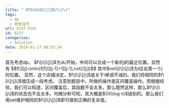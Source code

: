 ```yaml
---
title: " DTOJ4103二〇四八\t\t"
tags:
  - dp
  - 奇技淫巧
url: 6237.html
id: 6237
categories:
  - Solution
date: 2019-01-27 08:53:34
---
```


首先考虑dp。 $f\[i\]\[j\]$为从$i$开始，中间可以合成一个新的$j$的最近位置。显然有 $$f\[i\]\[j\]=\\min{f\[f\[i\]\[j-1\]+1\]\[j-1\],nxt\[i\]\[j\])$$ 其中$nxt\[i\]\[j\]$为$i$往右第一个$j$的位置。 显然，这个店铺决定，$f\[i\]\[j\]$是关于$i$单调不减的。我们将相同的$f\[i\]\[j\]$值压成一段考虑。 注意到题目中，所做的操作是区间覆盖操作。而根据经验，我们可以知道，区间覆盖后，其段数不会太多。那么既然这样，那么$f\[i\]\[j\]$的状态也不会太多。均摊分析可知，其大概是$O(\\log n)$级别的。那么我们用set维护相同的$f\[i\]\[j\]$即可做到正确的复杂度。